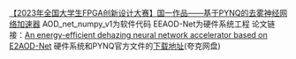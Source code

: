 [【2023年全国大学生FPGA创新设计大赛】国一作品——基于PYNQ的去雾神经网络加速器](https://www.bilibili.com/video/BV1oN411V7Ex/?share_source=copy_web&vd_source=eaba837283b4b7c5bb95d722558383de)
AOD_net_numpy_v1为软件代码
EEAOD-Net为硬件系统工程
论文链接：[An energy-efficient dehazing neural network accelerator based on E2AOD-Net](https://link.springer.com/article/10.1007/s11554-024-01574-x)
硬件系统和PYNQ官方文件的[下载地址](https://pan.quark.cn/s/4c4810b5c640)(夸克网盘)
